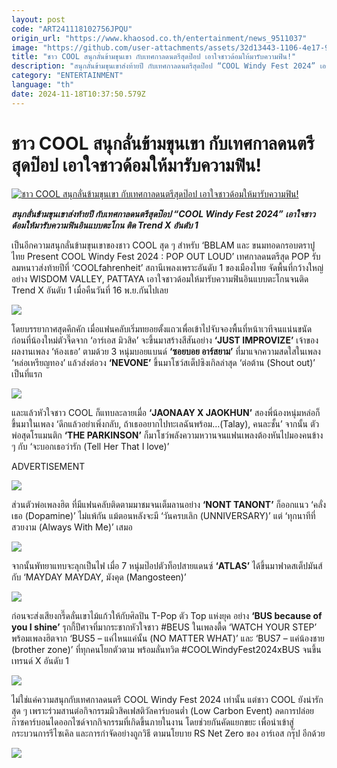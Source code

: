 ```yaml
---
layout: post
code: "ART241118102756JPQU"
origin_url: "https://www.khaosod.co.th/entertainment/news_9511037"
image: "https://github.com/user-attachments/assets/32d13443-1106-4e17-9251-245daa57b554"
title: "ชาว COOL สนุกลั่นข้ามขุนเขา กับเทศกาลดนตรีสุดป๊อป เอาใจชาวด้อมให้มารับความฟิน!"
description: "สนุกลั่นข้ามขุนเขาส่งท้ายปี กับเทศกาลดนตรีสุดป๊อป “COOL Windy Fest 2024” เอาใจชาวด้อมให้มารับความฟินอินแบบตะโกน ติด Trend X อันดับ 1"
category: "ENTERTAINMENT"
language: "th"
date: 2024-11-18T10:37:50.579Z
---
```


# ชาว COOL สนุกลั่นข้ามขุนเขา กับเทศกาลดนตรีสุดป๊อป เอาใจชาวด้อมให้มารับความฟิน!

[![ชาว COOL สนุกลั่นข้ามขุนเขา กับเทศกาลดนตรีสุดป๊อป เอาใจชาวด้อมให้มารับความฟิน!](https://www.khaosod.co.th/wpapp/uploads/2024/11/coolwindy1.jpg "ชาว COOL สนุกลั่นข้ามขุนเขา กับเทศกาลดนตรีสุดป๊อป เอาใจชาวด้อมให้มารับความฟิน!")](https://www.khaosod.co.th/wpapp/uploads/2024/11/coolwindy1.jpg)

_**สนุกลั่นข้ามขุนเขาส่งท้ายปี กับเทศกาลดนตรีสุดป๊อป “COOL Windy Fest 2024” เอาใจชาวด้อมให้มารับความฟินอินแบบตะโกน ติด Trend X อันดับ 1**_

เป็นอีกความสนุกลั่นข้ามขุนเขาของชาว COOL สุด ๆ สำหรับ ‘BBLAM และ ขนมทอดกรอบตราปูไทย Present COOL Windy Fest 2024 : POP OUT LOUD’ เทศกาลดนตรีสุด POP รับลมหนาวส่งท้ายปีที่ ‘COOLfahrenheit’ สถานีเพลงเพราะอันดับ 1 ของเมืองไทย จัดพื้นที่กว้างใหญ่อย่าง WISDOM VALLEY, PATTAYA เอาใจชาวด้อมให้มารับความฟินอินแบบตะโกนจนติด Trend X อันดับ 1 เมื่อคืนวันที่ 16 พ.ย.กันไปเลย

[![](https://www.khaosod.co.th/wpapp/uploads/2024/11/coolwindy3.jpg)](https://www.khaosod.co.th/wpapp/uploads/2024/11/coolwindy3.jpg)

โดยบรรยากาศสุดคึกคัก เมื่อแฟนคลับเริ่มทยอยตั้งแถวเพื่อเข้าไปจับจองพื้นที่หน้าเวทีจนแน่นขนัด ก่อนที่น้องใหม่ตัวจี๊ดจาก ‘อาร์เอส มิวสิค’ จะขึ้นมาสร้างสีสันอย่าง **‘JUST IMPROVIZE’** เจ้าของผลงานเพลง ‘ห้องเธอ’ ตามด้วย 3 หนุ่มบอยแบนด์ **‘ซอยบอย อาร์สยาม’** ที่มาแจกความสดใสในเพลง ‘หล่อเหรียญทอง’ แล้วส่งต่อวง **‘NEVONE’** ขึ้นมาโชว์สเต็ปซิงเกิลล่าสุด ‘ต่อต้าน (Shout out)’ เป็นที่แรก

[![](https://www.khaosod.co.th/wpapp/uploads/2024/11/coolwindy4.jpg)](https://www.khaosod.co.th/wpapp/uploads/2024/11/coolwindy4.jpg)

และแล้วหัวใจชาว COOL ก็แทบละลายเมื่อ **‘JAONAAY X JAOKHUN’** สองพี่น้องหนุ่มหล่อก็ขึ้นมาในเพลง ‘ดึกแล้วอย่าเพิ่งกลับ, ถ้าเธออยากไปทะเลฉันพร้อม…(Talay), คนละชั้น’ จากนั้น ตัวพ่อสุดโรแมนติก **‘THE PARKINSON’** ก็มาโชว์พลังความหวานจนแฟนเพลงต้องหันไปมองคนข้าง ๆ กับ ‘จะบอกเธอว่ารัก (Tell Her That I love)’

ADVERTISEMENT

[![](https://www.khaosod.co.th/wpapp/uploads/2024/11/coolwindy5.jpg)](https://www.khaosod.co.th/wpapp/uploads/2024/11/coolwindy5.jpg)

ส่วนตัวพ่อเพลงฮิต ที่มีแฟนคลับติดตามมาชมจนเต็มลานอย่าง **‘NONT TANONT’** ก็ออกแนว ‘คลั่งเธอ (Dopamine)’ ไม่แพ้กัน แม้ตอนหลังจะมี ‘วันครบเลิก (UNNIVERSARY)’ แต่ ‘ทุกนาทีที่สวยงาม (Always With Me)’ เสมอ

[![](https://www.khaosod.co.th/wpapp/uploads/2024/11/coolwindy6.jpg)](https://www.khaosod.co.th/wpapp/uploads/2024/11/coolwindy6.jpg)

จากนั้นพัทยาแทบจะลุกเป็นไฟ เมื่อ 7 หนุ่มป๊อปตัวท็อปสายแดนซ์ **‘ATLAS’** ได้ขึ้นมาฟาดสเต็ปมันส์กับ ‘MAYDAY MAYDAY, มังคุด (Mangosteen)’

[![](https://www.khaosod.co.th/wpapp/uploads/2024/11/coolwindy7.jpg)](https://www.khaosod.co.th/wpapp/uploads/2024/11/coolwindy7.jpg)

ก่อนจะส่งเสียงกรี๊ดลั่นเขาไม้แก้วให้กับศิลปิน T-Pop ตัว Top แห่งยุค อย่าง **‘BUS because of you I shine’** รุกกี้ปีศาจที่มากระชากหัวใจชาว #BEUS ในเพลงตื้ด ‘WATCH YOUR STEP’ พร้อมเพลงฮิตจาก ‘BUS5 – แค่ไหนแค่นั้น (NO MATTER WHAT)’ และ ‘BUS7 – แค่น้องชาย (brother zone)’ ที่ทุกคนโยกตัวตาม พร้อมลั่นทวิต #COOLWindyFest2024xBUS จนขึ้นเทรนด์ X อันดับ 1

[![](https://www.khaosod.co.th/wpapp/uploads/2024/11/coolwindy8.jpg)](https://www.khaosod.co.th/wpapp/uploads/2024/11/coolwindy8.jpg)

ไม่ใช่แค่ความสนุกกับเทศกาลดนตรี COOL Windy Fest 2024 เท่านั้น แต่ชาว COOL ยังน่ารักสุด ๆ เพราะร่วมสานต่อกิจกรรมมิวสิคเฟสติวัลคาร์บอนต่ำ (Low Carbon Event) ลดการปล่อยก๊าซคาร์บอนไดออกไซด์จากกิจกรรมที่เกิดขึ้นภายในงาน โดยช่วยกันคัดแยกขยะ เพื่อนำเข้าสู่กระบวนการรีไซเคิล และการกำจัดอย่างถูกวิธี ตามนโยบาย RS Net Zero ของ อาร์เอส กรุ๊ป อีกด้วย

[![](https://www.khaosod.co.th/wpapp/uploads/2024/11/coolwindy9.jpg)](https://www.khaosod.co.th/wpapp/uploads/2024/11/coolwindy9.jpg)